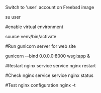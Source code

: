 Switch to 'user' account on Freebsd image

su user

#enable virtual environment

source venv/bin/activate

#Run gunicorn server for web site

gunicorn --bind 0.0.0.0:8000 wsgi:app &

#Restart nginx service
service nginx restart

#Check nginx service
service nginx status

#Test nginx configuration
nginx -t
